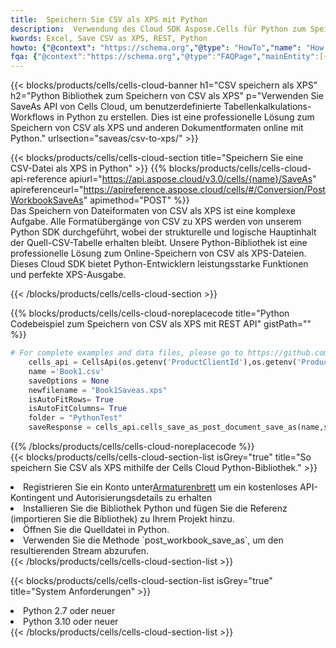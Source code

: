 ```yaml
---
title:  Speichern Sie CSV als XPS mit Python
description:  Verwendung des Cloud SDK Aspose.Cells für Python zum Speichern der Datei im CSV-Format als Datei im Format XPS.
kwords: Excel, Save CSV as XPS, REST, Python
howto: {"@context": "https://schema.org","@type": "HowTo","name": "How to save CSV as XPS using the Cells Cloud Python library.","description": "How to save CSV as XPS using the Cells Cloud Python library.","image": {"@type": "ImageObject"},"url": "/python/saveas/csv-to-xps/","step": [{ "@type": "HowToStep","name": "How to save CSV as XPS using the Cells Cloud Python library. step 1", "image": {"@type": "ImageObject",},"url": "/python/saveas/csv-to-xps/","text": "Register an account at <a href='https://dashboard.aspose.cloud/'>Dashboard</a> to get free API quota & authorization details",},{ "@type": "HowToStep","name": "How to save CSV as XPS using the Cells Cloud Python library. step 1", "image": {"@type": "ImageObject",},"url": "/python/saveas/csv-to-xps/","text": "Install Python library and add the reference (import the library) to your project.",},{ "@type": "HowToStep","name": "How to save CSV as XPS using the Cells Cloud Python library. step 1", "image": {"@type": "ImageObject",},"url": "/python/saveas/csv-to-xps/","text": "Open the source file in Python.",},{ "@type": "HowToStep","name": "How to save CSV as XPS using the Cells Cloud Python library. step 1", "image": {"@type": "ImageObject",},"url": "/python/saveas/csv-to-xps/","text": "Use the `post_workbook_save_as` method to retrieve the resulting stream.",}, ],"supply": {"@type": "HowToSupply","name": "document"},"tool": [{"@type": "HowToTool","name": "PyCharm, Visual Studio Code, Sublime, Eclipse"},{"@type": "HowToTool","name": "Aspose Cells"}],"totalTime": "PT6M"}
fqa: {"@context":"https://schema.org","@type":"FAQPage","mainEntity":[{"@type":"Question","name":"Why save file as other formats file in C# using REST API?","acceptedAnswer":{"@type":"Answer","text":"Documents are encoded in many ways, and some files may be incompatible with the software you use. To open and read such files, just save them as appropriate file formats.<br/><ol><li>Install .NET SDK and add the reference (import the library) to your project.</li><li>Open the source file in C# using REST API.</li><li>Call the PostWorkbookSaveAsRequest() method, passing an output filename with required extension.</li><li>Get the result of save as a separate file.</li></ol>"}},{"@type":"Question","name":"What file formats can I save as with your C# library?","acceptedAnswer":{"@type":"Answer","text":"We support a variety of file formats for conversion using .NET library, including XLSX, Excel, xls , PDF, CSV, HTML, Markdown, XML, PNG, JPG, TIFF, Json, TXT and many more."}},{"@type":"Question","name":"What is the maximum allowed file size for conversion using this .NET library?","acceptedAnswer":{"@type":"Answer","text":"There are no file size limits for format conversions using .NET library."}}]}
---
```

{{< blocks/products/cells/cells-cloud-banner h1="CSV speichern als XPS" h2="Python Bibliothek zum Speichern von CSV als XPS" p="Verwenden Sie SaveAs API von Cells Cloud, um benutzerdefinierte Tabellenkalkulations-Workflows in Python zu erstellen. Dies ist eine professionelle Lösung zum Speichern von CSV als XPS und anderen Dokumentformaten online mit Python." urlsection="saveas/csv-to-xps/" >}}

{{< blocks/products/cells/cells-cloud-section title="Speichern Sie eine CSV-Datei als XPS in Python" >}}
{{% blocks/products/cells/cells-cloud-api-reference apiurl="https://api.aspose.cloud/v3.0/cells/{name}/SaveAs" apireferenceurl="https://apireference.aspose.cloud/cells/#/Conversion/PostWorkbookSaveAs" apimethod="POST" %}}
<br/>
Das Speichern von Dateiformaten von CSV als XPS ist eine komplexe Aufgabe. Alle Formatübergänge von CSV zu XPS werden von unserem Python SDK durchgeführt, wobei der strukturelle und logische Hauptinhalt der Quell-CSV-Tabelle erhalten bleibt. Unsere Python-Bibliothek ist eine professionelle Lösung zum Online-Speichern von CSV als XPS-Dateien. Dieses Cloud SDK bietet Python-Entwicklern leistungsstarke Funktionen und perfekte XPS-Ausgabe.

{{< /blocks/products/cells/cells-cloud-section >}}

{{% blocks/products/cells/cells-cloud-noreplacecode title="Python Codebeispiel zum Speichern von CSV als XPS mit REST API" gistPath="" %}}
  
```python
# For complete examples and data files, please go to https://github.com/aspose-cells-cloud/aspose-cells-cloud-python/
    cells_api = CellsApi(os.getenv('ProductClientId'),os.getenv('ProductClientSecret'))
    name ='Book1.csv'    
    saveOptions = None
    newfilename = "Book1Saveas.xps"
    isAutoFitRows= True
    isAutoFitColumns= True
    folder = "PythonTest"
    saveResponse = cells_api.cells_save_as_post_document_save_as(name,save_options=saveOptions, newfilename=(folder +'/' + newfilename),folder=folder)
```
  
{{% /blocks/products/cells/cells-cloud-noreplacecode %}}
<br/>
{{< blocks/products/cells/cells-cloud-section-list isGrey="true" title="So speichern Sie CSV als XPS mithilfe der Cells Cloud Python-Bibliothek." >}}
<li> Registrieren Sie ein Konto unter<a href="https://dashboard.aspose.cloud/">Armaturenbrett</a> um ein kostenloses API-Kontingent und Autorisierungsdetails zu erhalten</li>
<li>Installieren Sie die Bibliothek Python und fügen Sie die Referenz (importieren Sie die Bibliothek) zu Ihrem Projekt hinzu.</li>
<li>Öffnen Sie die Quelldatei in Python.</li>
<li>Verwenden Sie die Methode `post_workbook_save_as`, um den resultierenden Stream abzurufen.</li>
{{< /blocks/products/cells/cells-cloud-section-list >}}

{{< blocks/products/cells/cells-cloud-section-list isGrey="true" title="System Anforderungen" >}}
<li>Python 2.7 oder neuer</li>
<li>Python 3.10 oder neuer</li>
{{< /blocks/products/cells/cells-cloud-section-list >}}

